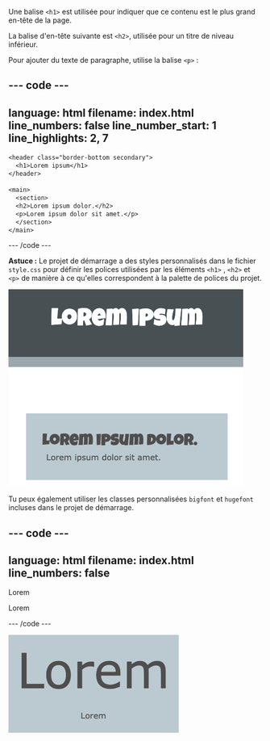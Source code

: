 Une balise `<h1>` est utilisée pour indiquer que ce contenu est le plus grand en-tête de la page.

La balise d'en-tête suivante est `<h2>`, utilisée pour un titre de niveau inférieur.

Pour ajouter du texte de paragraphe, utilise la balise `<p>` :

--- code ---
---
language: html
filename: index.html
line_numbers: false
line_number_start: 1
line_highlights: 2, 7
---
    <header class="border-bottom secondary">
      <h1>Lorem ipsum</h1> 
    </header>
  
    <main>
      <section>
      <h2>Lorem ipsum dolor.</h2>
      <p>Lorem ipsum dolor sit amet.</p>
      </section>
    </main>

--- /code ---

**Astuce :** Le projet de démarrage a des styles personnalisés dans le fichier `style.css` pour définir les polices utilisées par les éléments `<h1>` , `<h2>` et `<p>` de manière à ce qu'elles correspondent à la palette de polices du projet.

![Texte de remplacement pour afficher les éléments HTML `<h1>`, `<h2>` et les paragraphes avec la police par défaut du projet](images/headers.png)

Tu peux également utiliser les classes personnalisées `bigfont` et `hugefont` incluses dans le projet de démarrage.

--- code ---
---
language: html
filename: index.html
line_numbers: false
--- 
<p class="hugefont">Lorem</p>
<p class="bigfont">Lorem</p>

--- /code ---

![Le mot « Lorem » en énormes caractères, puis répété en dessous en gros caractères. La huge font est beaucoup plus grande que la big font.](images/size.png)
